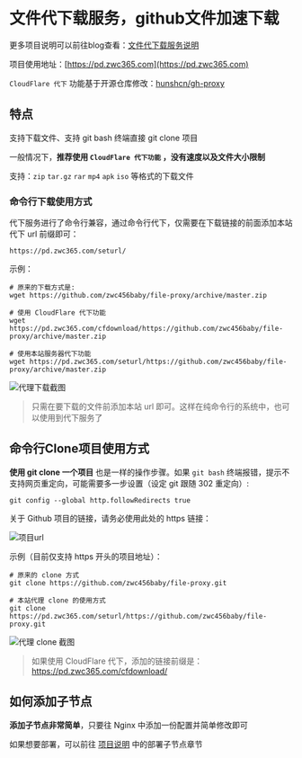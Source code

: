
# 文件代下载服务，github文件加速下载

更多项目说明可以前往blog查看：[文件代下载服务说明](https://zwc365.com/2020/09/24/file-proxy-download)

项目使用地址：[https://pd.zwc365.com](https://pd.zwc365.com)

`CloudFlare 代下` 功能基于开源仓库修改：[hunshcn/gh-proxy](https://github.com/hunshcn/gh-proxy)

## 特点

支持下载文件、支持 git bash 终端直接 git clone 项目

一般情况下，**推荐使用 `CloudFlare 代下功能` ，没有速度以及文件大小限制**

支持：`zip` `tar.gz` `rar` `mp4` `apk` `iso` 等格式的下载文件

### 命令行下载使用方式

代下服务进行了命令行兼容，通过命令行代下，仅需要在下载链接的前面添加本站代下 url 前缀即可：

```
https://pd.zwc365.com/seturl/
```

示例：

```
# 原来的下载方式是:
wget https://github.com/zwc456baby/file-proxy/archive/master.zip

# 使用 CloudFlare 代下功能
wget https://pd.zwc365.com/cfdownload/https://github.com/zwc456baby/file-proxy/archive/master.zip

# 使用本站服务器代下功能
wget https://pd.zwc365.com/seturl/https://github.com/zwc456baby/file-proxy/archive/master.zip
```

![代理下载截图](https://picture.zwc365.com/2020/10/22/8pXDKAaCoPGNgME.png)

> 只需在要下载的文件前添加本站 url 即可。这样在纯命令行的系统中，也可以使用到代下服务了

## 命令行Clone项目使用方式

**使用 git clone 一个项目** 也是一样的操作步骤。如果 `git bash` 终端报错，提示不支持网页重定向，可能需要多一步设置（设定 git 跟随 302 重定向）:

```
git config --global http.followRedirects true
```

关于 Github 项目的链接，请务必使用此处的 https 链接：

![项目url](https://picture.zwc365.com/2020/10/22/OqxGtUI4ZsjQ2vg.png)

示例（目前仅支持 https 开头的项目地址）：

```
# 原来的 clone 方式
git clone https://github.com/zwc456baby/file-proxy.git
 
# 本站代理 clone 的使用方式
git clone https://pd.zwc365.com/seturl/https://github.com/zwc456baby/file-proxy.git
```

![代理 clone 截图](https://picture.zwc365.com/2020/10/22/wvqUlQemFOG4xkh.png)

> 如果使用 CloudFlare 代下，添加的链接前缀是： https://pd.zwc365.com/cfdownload/

## 如何添加子节点

**添加子节点非常简单**，只要往 Nginx 中添加一份配置并简单修改即可

如果想要部署，可以前往 [项目说明](https://zwc365.com/2020/09/24/file-proxy-download) 中的部署子节点章节

